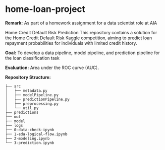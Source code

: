 # **home-loan-project**
**Remark:** As part of a homework assignment for a data scientist role at AIA

Home Credit Default Risk Prediction
This repository contains a solution for the Home Credit Default Risk Kaggle competition, aiming to predict loan repayment probabilities for individuals with limited credit history.

**Goal:** To develop a data pipeline, model pipeline, and prediction pipeline for the loan classification task

**Evaluation:**  Area under the ROC curve (AUC).

**Repository Structure:**
````
├── src
│   ├── metadata.py
│   ├── modelPipeline.py
│   ├── predictionPipeline.py
│   ├── preprocessing.py
│   └── util.py
├── predictions
├── out
├── model
├── logs
├── 0-data-check-ipynb
├── 1-eda-logical-flow.ipynb
├── 2-modeling.ipynb
└── 3-prediction.ipynb
````
